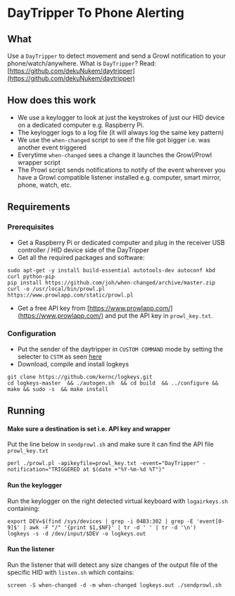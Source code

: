 # DayTripper To Phone Alerting

## What
Use a `DayTripper` to detect movement and send a Growl notification to your phone/watch/anywhere. What is `DayTripper`?  Read: [https://github.com/dekuNukem/daytripper](https://github.com/dekuNukem/daytripper)

## How does this work
  - We use a keylogger to look at just the keystrokes of just our HID device on a dedicated computer e.g. Raspberry Pi.
  - The keylogger logs to a log file (it will always log the same key pattern)
  - We use the `when-changed` script to see if the file got bigger i.e. was another event triggered
  - Everytime `when-changed` sees a change it launches the Growl/Prowl wrapper script
  - The Prowl script sends notifications to notify of the event wherever you have a Growl compatible listener installed e.g. computer, smart mirror, phone, watch, etc.

## Requirements

### Prerequisites

  - Get a Raspberry Pi or dedicated computer and plug in the receiver USB controller / HID device side of the DayTripper
  - Get all the required packages and software:
```
sudo apt-get -y install build-essential autotools-dev autoconf kbd curl python-pip
pip install https://github.com/joh/when-changed/archive/master.zip
curl -o /usr/local/bin/prowl.pl  https://www.prowlapp.com/static/prowl.pl
```
  - Get a free API key from [https://www.prowlapp.com/](https://www.prowlapp.com/) and put the API key in `prowl_key.txt`.

### Configuration

  - Put the sender of the daytripper in `CUSTOM COMMAND` mode by setting the selecter to `CSTM` as seen [here](https://github.com/dekuNukem/daytripper/blob/master/resources/photos/rxback.jpg)
  - Download, compile and install logkeys
  ```
git clone https://github.com/kernc/logkeys.git
cd logkeys-master  && ./autogen.sh  && cd build  && ../configure && make && sudo -s  && make install
```
## Running

#### Make sure a destination is set i.e. API key and wrapper

Put the line below in `sendprowl.sh` and make sure it can find the API file `prowl_key.txt`
```
perl ./prowl.pl -apikeyfile=prowl_key.txt -event="DayTripper" -notification="TRIGGERED at $(date +"%Y-%m-%d %T")"
```
#### Run the keylogger

Run the keylogger on the right detected virtual keyboard with `logairkeys.sh` containing:

```
export DEV=$(find /sys/devices | grep -i 04B3:302 | grep -E 'event[0-9]$' | awk -F "/" '{print $1,$NF}' | tr -d ' ' | tr -d '\n')
logkeys -s -d /dev/input/$DEV -o logkeys.out
```
#### Run the listener

Run the listener that will detect any size changes of the output file of the specific HID with `listen.sh` which contains:
```
screen -S when-changed -d -m when-changed logkeys.out ./sendprowl.sh
```
